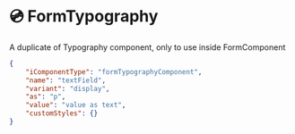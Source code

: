 # 💿 FormTypography

A duplicate of Typography component, only to use inside FormComponent

```json
{
    "iComponentType": "formTypographyComponent",
    "name": "textField",
    "variant": "display",
    "as": "p",
    "value": "value as text",
    "customStyles": {}
}
```

